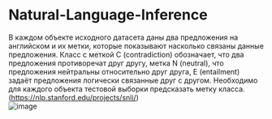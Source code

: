 # Natural-Language-Inference
В каждом объекте исходного датасета даны два предложения на английском и их метки, которые показывают насколько связаны данные предложения. Класс с меткой С (сontradiction) обозначает, что два предложения противоречат друг другу, метка N (neutral), что предложения нейтральны относительно друг друга, E (entailment) задаёт предложения логически связанные друг с другом. Необходимо для каждого объекта тестовой выборки предсказать метку класса. (https://nlp.stanford.edu/projects/snli/)   
![image](https://user-images.githubusercontent.com/49073655/118476084-c0191e80-b715-11eb-8613-d85bab4c09dc.png)

